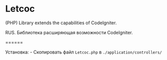 Letcoc
======

(PHP) Library extends the capabilities of CodeIgniter.

RUS. Библиотека расширяющая возможности CodeIgniter.

======

Установка:
	- Скопировать файл `Letcoc.php` в `./application/controllers/`
	